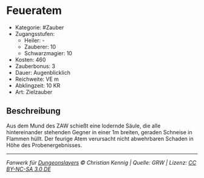 # Feueratem

- Kategorie: #Zauber
- Zugangsstufen:
  - Heiler: -
  - Zauberer: 10
  - Schwarzmagier: 10
- Kosten: 460
- Zauberbonus: 3
- Dauer: Augenblicklich
- Reichweite: VE m
- Abklingzeit: 10 KR
- Art: Zielzauber

## Beschreibung

Aus dem Mund des ZAW schießt eine lodernde Säule, die alle hintereinander stehenden Gegner in einer 1m breiten, geraden Schneise in Flammen hüllt. Der feurige Atem verursacht nicht abwehrbaren Schaden in Höhe des Probenergebnisses.



---

_Fanwerk für [Dungeonslayers](https://www.dungeonslayers.net/) © Christian Kennig | Quelle: GRW | Lizenz: [CC BY-NC-SA 3.0 DE](https://creativecommons.org/licenses/by-nc-sa/3.0/de/)_
